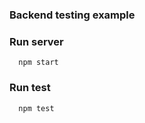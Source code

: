 ### Backend testing example

### Run server 

```
  npm start
```

### Run test

```
  npm test
```
